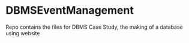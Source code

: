 # DBMSEventManagement
Repo contains the files for DBMS Case Study, the making of a database using website
